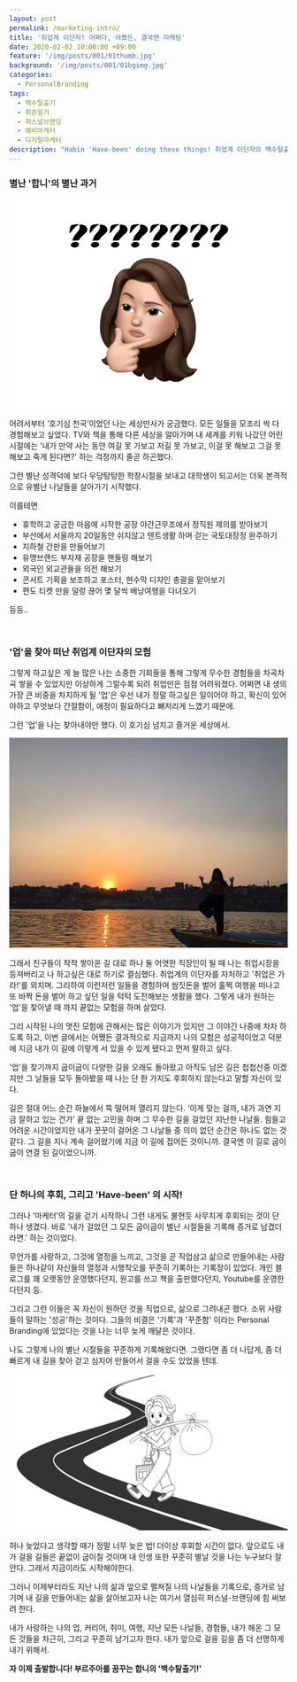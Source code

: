 ```yaml
---
layout: post
permalink: /marketing-intro/
title: '취업계 이단자! 어쩌다, 어쨌든, 결국엔 마케팅'
date: 2020-02-02 10:00:00 +09:00
feature: '/img/posts/001/01thumb.jpg'
background: '/img/posts/001/01bgimg.jpg'
categories:
  - PersonalBranding
tags:
  - 백수탈출기
  - 취준일기
  - 퍼스널브랜딩
  - 예비마케터
  - 디지털마케터
description: "Habin 'Have-been' doing these things! 취업계 이단자의 백수탈출기! 예비 디지털 마케터의 작정하고 하는 '퍼스널-브랜딩'."
---
```


### 별난 '합니'의 별난 과거

![물음표](/img/posts/001/01.jpg)

 어려서부터 ‘호기심 천국’이었던 나는 세상만사가 궁금했다. 모든 일들을 모조리 싹 다 경험해보고 싶었다. TV와 책을 통해 다른 세상을 알아가며 내 세계를 키워 나갔던 어린 시절에는 '내가 만약 사는 동안 여길 못 가보고 저길 못 가보고, 이걸 못 해보고 그걸 못 해보고 죽게 된다면?' 하는 걱정까지 줄곧 하곤했다.



 그런 별난 성격덕에 보다 우당탕탕한 학창시절을 보내고 대학생이 되고서는 더욱 본격적으로 유별난 나날들을 살아가기 시작했다.

이를테면

* 휴학하고 궁금한 마음에 시작한 공장 야간근무조에서 정직원 제의를 받아보기
* 부산에서 서울까지 20일동안 쉬지않고 텐트생활 하며 걷는 국토대장정 완주하기
* 지하철 간판을 만들어보기
* 유명브랜드 부자재 공장을 핸들링 해보기
* 외국인 외교관들을 의전 해보기
* 콘서트 기획을 보조하고 포스터, 현수막 디자인 총괄을 맡아보기
* 편도 티켓 만을 덜렁 끊어 몇 달씩 배낭여행을 다녀오기

등등..

<br>

### \'업\'을 찾아 떠난 취업계 이단자의 모험

 그렇게 하고싶은 게 늘 많은 나는 소중한 기회들을 통해 그렇게 무수한 경험들을 차곡차곡 쌓을 수 있었지만 이상하게 그럴수록 되려 취업만은 점점 어려워졌다. 어쩌면 내 생의 가장 큰 비중을 차지하게 될 '업'은 우선 내가 정말 하고싶은 일이어야 하고, 확신이 있어야하고 무엇보다 간절함이, 애정이 필요하다고 뼈저리게 느꼈기 때문에.

 그런 '업'을 나는 찾아내야만 했다. 이 호기심 넘치고 즐거운 세상에서.

 ![모험](/img/posts/001/02.jpg)

 그래서 친구들이 착착 쌓아온 길 대로 하나 둘 어엿한 직장인이 될 때 나는 취업시장을 등져버리고 나 하고싶은 대로 하기로 결심했다. 취업계의 이단자를 자처하고 '취업은 가라!'를 외치며. 그리하여 이런저런 일들을 경험하며 쌈짓돈을 벌어 훌쩍 여행을 떠나고 또 바짝 돈을 벌어 하고 싶던 일을 턱턱 도전해보는 생활을 했다. 그렇게 내가 원하는 '업'을 찾아낼 때 까지 끝없는 모험을 하며 살았다.



 그리 시작된 나의 멋진 모험에 관해서는 많은 이야기가 있지만 그 이야긴 나중에 차차 하도록 하고, 이번 글에서는 어쨌든 결과적으로 지금까지 나의 모험은 성공적이었고 덕분에 지금 내가 이 길에 이렇게 서 있을 수 있게 됐다고 먼저 말하고 싶다.

'업'을 찾기까지 굽이굽이 다양한 길을 오래도 돌아왔고 아직도 남은 길은 첩첩산중 이겠지만 그 날들을 모두 돌아봤을 때 나는 단 한 가지도 후회하지 않는다고 말할 자신이 있다.

 길은 절대 어느 순간 하늘에서 뚝 떨어져 열리지 않는다. ‘이게 맞는 걸까, 내가 과연 지금 잘하고 있는 건가’ 끝 없는 고민을 하며 그 무수한 길을 걸었던 지난한 나날들. 힘들고 어려운 시간이었지만 내가 꿋꿋이 걸어온 그 나날들 중 의미 없던 순간은 하나도 없는 것 같다. 그 길을 지나 계속 걸어왔기에 지금 이 길에 접어든 것이니까. 결국엔 이 길로 굽이굽이 연결 된 길이었으니까.

<br>

### 단 하나의 후회, 그리고 \'Have-been\' 의 시작!

 그러나  ‘마케터’의 길을 걷기 시작하니 그런 내게도 불현듯 사무치게 후회되는 것이 단 하나 생겼다. 바로 '내가 걸었던 그 모든 굽이굽이 별난 시절들을 기록해 증거로 남겼더라면.' 하는 것이었다.

 무언가를 사랑하고, 그것에 열정을 느끼고, 그것을 곧 직업삼고 삶으로 만들어내는 사람들은 하나같이 자신들의 열정과 시행착오를 꾸준히 기록하는 기록장이 있었다. 개인 블로그를 꽤 오랫동안 운영했다던지, 원고를 쓰고 책을 출판했다던지, Youtube를 운영한다던지 등.

 그리고 그런 이들은 꼭 자신이 원하던 것을 직업으로, 삶으로 그려내곤 했다. 소위 사람들이 말하는 '성공'하는 것이다. 그들의 비결은 '기록'과 '꾸준함' 이라는 Personal Branding에 있었다는 것을 나는 너무 늦게 깨달은 것이다.

 나도 그렇게 나의 별난 시절들을 꾸준하게 기록해왔다면. 그랬다면 좀 더 나답게, 좀 더 빠르게 내 길을 찾아 걷고 심지어 만들어서 걸을 수도 있었을 텐데.

![모험2](/img/posts/001/03.jpg)

 허나 늦었다고 생각할 때가 정말 너무 늦은 법! 더이상 후회할 시간이 없다. 앞으로도 내가 걸을 길들은 끝없이 굽이칠 것이며 내 인생 또한 꾸준히 별날 것을 나는 누구보다 잘 안다. 그래서 지금이라도 시작해야한다.

 그러니 이제부터라도 지난 나의 삶과 앞으로 펼쳐질 나의 나날들을 기록으로, 증거로 남기며 내 길을 만들어내는 삶을 살아보고자 나는 여기서 열심히 퍼스널-브랜딩에 힘 써보려 한다.

 내가 사랑하는 나의 업, 커리어, 취미, 여행, 지난 모든 나날들, 경험들, 내가 해온 그 모든 것들을 차근히, 그리고 꾸준히 남기고자 한다. 내가 앞으로 걸을 길을 좀 더 선명하게 내기 위해서.

**자 이제 출발합니다! 부르주아를 꿈꾸는 합니의 '백수탈출기!'**

<br>

<br>
